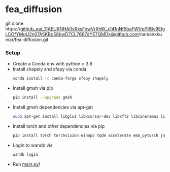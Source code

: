 # fea_diffusion

git clone https://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@github.com/namanxkumar/fea-diffusion.git

### Setup
- Create a Conda env with python > 3.8
- Install shapely and sfepy via conda
  ```sh
  conda install -c conda-forge sfepy shapely
  ```
- Install gmsh via pip
  ```sh
  pip install --upgrade gmsh
  ```
- Install gmsh dependencies via apt-get
  ```sh
  sudo apt-get install libglu1 libxcursor-dev libxft2 libxinerama1 libfltk1.3-dev libfreetype6-dev libgl1-mesa-dev libocct-foundation-dev libocct-data-exchange-dev
  ```
- Install torch and other dependencies via pip
  ```sh
  pip install torch torchvision einops tqdm accelerate ema_pytorch jaxlib wandb
  ```
- Login to wandb via
  ```sh
  wandb login
  ```
- Run [main.py](main.py)!
